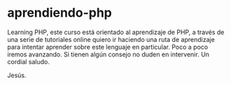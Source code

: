 # aprendiendo-php
Learning PHP, este curso está orientado al aprendizaje de PHP, a través de una serie de tutoriales online quiero ir haciendo una ruta 
de aprendizaje para intentar aprender sobre este lenguaje en particular. Poco a poco iremos avanzando. Si tienen algún consejo no duden en intervenir.
Un cordial saludo.

Jesús.
